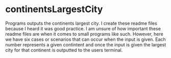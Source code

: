 # continentsLargestCity
Programs outputs the continents largest city.
I create these readme files because I heard it was good practice.
I am unsure of how important these readme files are when it comes to small programs like such.
However, here we have six cases or scenarios that can occur when the input is given. 
Each number represents a given contintent and once the input is given the largest city for that continent is outputted to the users terminal.
